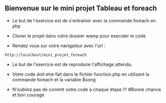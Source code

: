 ## Bienvenue sur le mini projet Tableau et foreach

   * Le but de l'exercice est de s'entrainer avec la commande foreach en php
   
   * Cloner le projet dans votre dossier wamp pour executer le code
   
   * Rendez vous sur votre navigateur avec l'url : 

    http://localhost/mini_projet_foreach
    
    
* Le but de l'exercice est de reproduire l'affichage attendu.
* Votre code doit etre fait dans le fichier function.php en utilisant la commande foreach et la variable $song

* N'oubliez pas de commit votre code à chaque étape !!!
#Bonne chance et bon courage
   